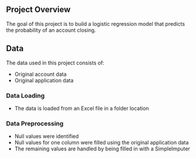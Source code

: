 ## Project Overview

The goal of this project is to build a logistic regression model that predicts the probability of an account closing.

## Data
The data used in this project consists of:
-	Original account data
-	Original application data


### Data Loading
-	The data is loaded from an Excel file in a folder location

### Data Preprocessing 
-	Null values were identified
-	Null values for one column were filled using the original application data
-	The remaining values are handled by being filled in with a SimpleImputer
